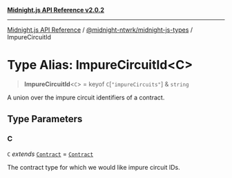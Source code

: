 [**Midnight.js API Reference v2.0.2**](../../../README.md)

***

[Midnight.js API Reference](../../../packages.md) / [@midnight-ntwrk/midnight-js-types](../README.md) / ImpureCircuitId

# Type Alias: ImpureCircuitId\<C\>

> **ImpureCircuitId**\<`C`\> = keyof `C`\[`"impureCircuits"`\] & `string`

A union over the impure circuit identifiers of a contract.

## Type Parameters

### C

`C` *extends* [`Contract`](../interfaces/Contract.md) = [`Contract`](../interfaces/Contract.md)

The contract type for which we would like impure circuit IDs.
